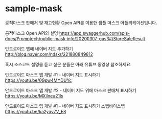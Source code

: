 # sample-mask
공적마스크 판매처 및 재고현황 Open API를 이용한 샘플 마스크 어플리케이션입니다.

공적마스크 Open API의 설명
https://app.swaggerhub.com/apis-docs/Promptech/public-mask-info/20200307-oas3#/StoreSaleResult

안드로이드 앱에 네이버 지도 추가하기
http://blog.naver.com/ndskr/221880849812

혹시 소스코드 설명을 듣고 싶은 분들은 아래 유튜브 동영상 참조하세요.

안드로이드 마스크 앱 개발 #1 - 네이버 지도 표시하기
https://youtu.be/0Gpw4MYDUYc

안드로이드 마스크 앱 개발 #2 - 네이버 지도 위에 마스크 판매처 표시하기
https://youtu.be/MXilneu21ls

안드로이드 마스크 앱 개발 #1 - 네이버 지도 표시하기 스텝바이스텝
https://youtu.be/ka2yqv7V_E8
